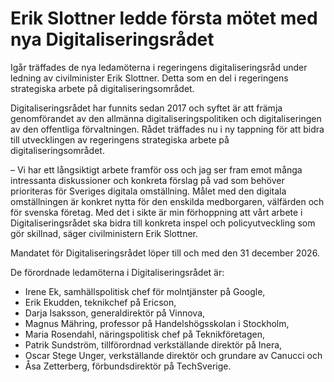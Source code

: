 # Erik Slottner ledde första mötet med nya Digitaliseringsrådet

Igår träffades de nya ledamöterna i regeringens digitaliseringsråd under ledning av civilminister Erik Slottner. Detta som en del i regeringens strategiska arbete på digitaliseringsområdet.

Digitaliseringsrådet har funnits sedan 2017 och syftet är att främja genomförandet av den allmänna digitaliseringspolitiken och digitaliseringen av den offentliga förvaltningen. Rådet träffades nu i ny tappning för att bidra till utvecklingen av regeringens strategiska arbete på digitaliseringsområdet.

– Vi har ett långsiktigt arbete framför oss och jag ser fram emot många intressanta diskussioner och konkreta förslag på vad som behöver prioriteras för Sveriges digitala omställning. Målet med den digitala omställningen är konkret nytta för den enskilda medborgaren, välfärden och för svenska företag. Med det i sikte är min förhoppning att vårt arbete i Digitaliseringsrådet ska bidra till konkreta inspel och policyutveckling som gör skillnad, säger civilministern Erik Slottner.

Mandatet för Digitaliseringsrådet löper till och med den 31 december 2026.

De förordnade ledamöterna i Digitaliseringsrådet är:

* Irene Ek, samhällspolitisk chef för molntjänster på Google,
* Erik Ekudden, teknikchef på Ericson,
* Darja Isaksson, generaldirektör på Vinnova,
* Magnus Mähring, professor på Handelshögsskolan i Stockholm,
* Maria Rosendahl, näringspolitisk chef på Teknikföretagen,
* Patrik Sundström, tillförordnad verkställande direktör på Inera,
* Oscar Stege Unger, verkställande direktör och grundare av Canucci och
* Åsa Zetterberg, förbundsdirektör på TechSverige.
